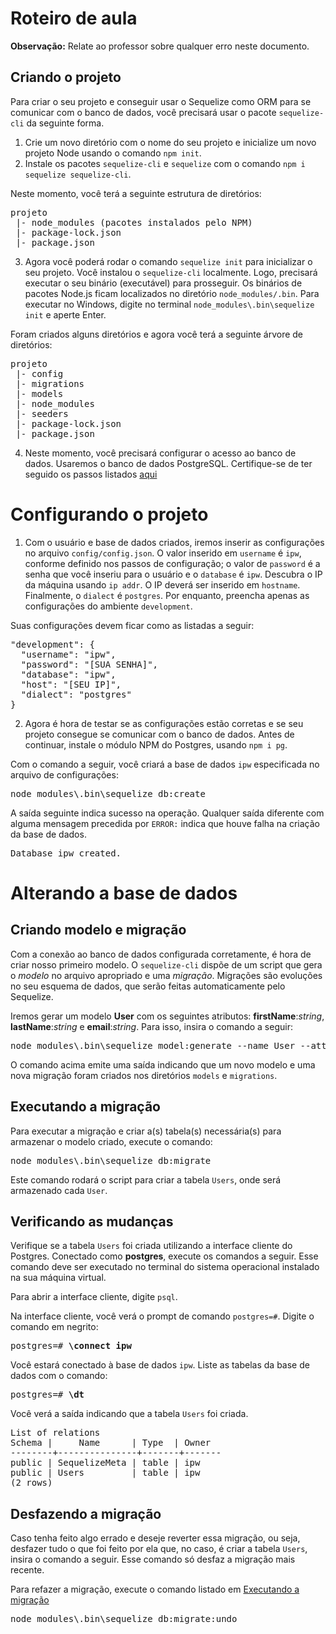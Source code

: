 # Roteiro de aula
**Observação:** Relate ao professor sobre qualquer erro neste documento.
## Criando o projeto
Para criar o seu projeto e conseguir usar o Sequelize como ORM para se comunicar com o banco de dados, você precisará usar o pacote `sequelize-cli` da seguinte forma.

1. Crie um novo diretório com o nome do seu projeto e inicialize um novo projeto Node usando o comando `npm init`.
2. Instale os pacotes `sequelize-cli` e `sequelize` com o comando `npm i sequelize sequelize-cli`.

Neste momento, você terá a seguinte estrutura de diretórios:
<pre>
projeto
 |- node_modules (pacotes instalados pelo NPM)
 |- package-lock.json
 |- package.json
</pre>

3. Agora você poderá rodar o comando `sequelize init` para inicializar o seu projeto. Você instalou o `sequelize-cli` localmente. Logo, precisará executar o seu binário (executável) para prosseguir. Os binários de pacotes Node.js ficam localizados no diretório `node_modules/.bin`. Para executar no Windows, digite no terminal `node_modules\.bin\sequelize init` e aperte Enter.

Foram criados alguns diretórios e agora você terá a seguinte árvore de diretórios:
<pre>
projeto
 |- config
 |- migrations
 |- models
 |- node_modules
 |- seeders
 |- package-lock.json
 |- package.json
</pre>

4. Neste momento, você precisará configurar o acesso ao banco de dados. Usaremos o banco de dados PostgreSQL. Certifique-se de ter seguido os passos listados [aqui](https://github.com/antoniojnr/ipw/blob/master/aulas/postgresql.md)

# Configurando o projeto
1. Com o usuário e base de dados criados, iremos inserir as configurações no arquivo `config/config.json`. O valor inserido em `username` é `ipw`, conforme definido nos passos de configuração; o valor de `password` é a senha que você inseriu para o usuário e o `database` é `ipw`. Descubra o IP da máquina usando `ip addr`. O IP deverá ser inserido em `hostname`. Finalmente, o `dialect` é `postgres`. Por enquanto, preencha apenas as configurações do ambiente `development`.

Suas configurações devem ficar como as listadas a seguir:
<pre>
"development": {
  "username": "ipw",
  "password": "[SUA SENHA]",
  "database": "ipw",
  "host": "[SEU IP]",
  "dialect": "postgres"
}
</pre>

2. Agora é hora de testar se as configurações estão corretas e se seu projeto consegue se comunicar com o banco de dados. Antes de continuar, instale o módulo NPM do Postgres, usando `npm i pg`.

Com o comando a seguir, você criará a base de dados `ipw` especificada no arquivo de configurações:
<pre>
node_modules\.bin\sequelize db:create
</pre>

A saída seguinte indica sucesso na operação. Qualquer saída diferente com alguma mensagem precedida por `ERROR:` indica que houve falha na criação da base de dados.
<pre>
Database ipw created.
</pre>

# Alterando a base de dados
## Criando modelo e migração
Com a conexão ao banco de dados configurada corretamente, é hora de criar nosso primeiro modelo. O `sequelize-cli` dispõe de um script que gera o *modelo* no arquivo apropriado e uma *migração*. Migrações são evoluções no seu esquema de dados, que serão feitas automaticamente pelo Sequelize.

Iremos gerar um modelo **User** com os seguintes atributos: **firstName**:*string*, **lastName**:*string* e **email**:*string*. Para isso, insira o comando a seguir:
<pre>
node_modules\.bin\sequelize model:generate --name User --attributes firstName:string,lastName:string,email:string
</pre>

O comando acima emite uma saída indicando que um novo modelo e uma nova migração foram criados nos diretórios `models` e `migrations`.

## Executando a migração
Para executar a migração e criar a(s) tabela(s) necessária(s) para armazenar o modelo criado, execute o comando:
<pre>
node_modules\.bin\sequelize db:migrate
</pre>

Este comando rodará o script para criar a tabela `Users`, onde será armazenado cada `User`.

## Verificando as mudanças
Verifique se a tabela `Users` foi criada utilizando a interface cliente do Postgres. Conectado como **postgres**, execute os comandos a seguir. Esse comando deve ser executado no terminal do sistema operacional instalado na sua máquina virtual.

Para abrir a interface cliente, digite `psql`.

Na interface cliente, você verá o prompt de comando `postgres=#`. Digite o comando em negrito:
<pre>
postgres=# <b>\connect ipw</b>
</pre>

Você estará conectado à base de dados `ipw`. Liste as tabelas da base de dados com o comando:
<pre>
postgres=# <b>\dt</b>
</pre>

Você verá a saída indicando que a tabela `Users` foi criada.
<pre>
List of relations
Schema |     Name      | Type  | Owner
--------+---------------+-------+-------
public | SequelizeMeta | table | ipw
public | Users         | table | ipw
(2 rows)
</pre>

## Desfazendo a migração
Caso tenha feito algo errado e deseje reverter essa migração, ou seja, desfazer tudo o que foi feito por ela que, no caso, é criar a tabela `Users`, insira o comando a seguir. Esse comando só desfaz a migração mais recente.

Para refazer a migração, execute o comando listado em [Executando a migração](https://github.com/antoniojnr/ipw/blob/master/aulas/sequelize-cli.md#criando-o-projeto)
<pre>
node_modules\.bin\sequelize db:migrate:undo
</pre>
